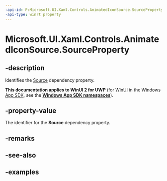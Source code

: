 ```yaml
---
-api-id: P:Microsoft.UI.Xaml.Controls.AnimatedIconSource.SourceProperty
-api-type: winrt property
---
```


# Microsoft.UI.Xaml.Controls.AnimatedIconSource.SourceProperty

<!--
public static Windows.UI.Xaml.DependencyProperty SourceProperty { get; }
-->

## -description

Identifies the [Source](animatediconsource_source.md) dependency property.

**This documentation applies to WinUI 2 for UWP** (for [WinUI](/windows/apps/winui/winui3/) in the [Windows App SDK](/windows/apps/windows-app-sdk/), see the **[Windows App SDK namespaces](/windows/windows-app-sdk/api/winrt/)**).

## -property-value

The identifier for the **Source** dependency property.

## -remarks

## -see-also

## -examples
